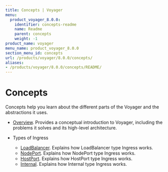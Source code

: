 ```yaml
---
title: Concepts | Voyager
menu:
  product_voyager_8.0.0:
    identifier: concepts-readme
    name: Readme
    parent: concepts
    weight: -1
product_name: voyager
menu_name: product_voyager_8.0.0
section_menu_id: concepts
url: /products/voyager/8.0.0/concepts/
aliases:
- /products/voyager/8.0.0/concepts/README/
---
```


# Concepts

Concepts help you learn about the different parts of the Voyager and the abstractions it uses.

- [Overview](/products/voyager/8.0.0/concepts/overview). Provides a conceptual introduction to Voyager, including the problems it solves and its high-level architecture.

- Types of Ingress
  - [LoadBalancer](/products/voyager/8.0.0/concepts/ingress-types/loadbalancer). Explains how LoadBalancer type Ingress works.
  - [NodePort](/products/voyager/8.0.0/concepts/ingress-types/nodeport). Explains how NodePort type Ingress works.
  - [HostPort](/products/voyager/8.0.0/concepts/ingress-types/hostport). Explains how HostPort type Ingress works.
  - [Internal](/products/voyager/8.0.0/concepts/ingress-types/internal). Explains how Internal type Ingress works.
